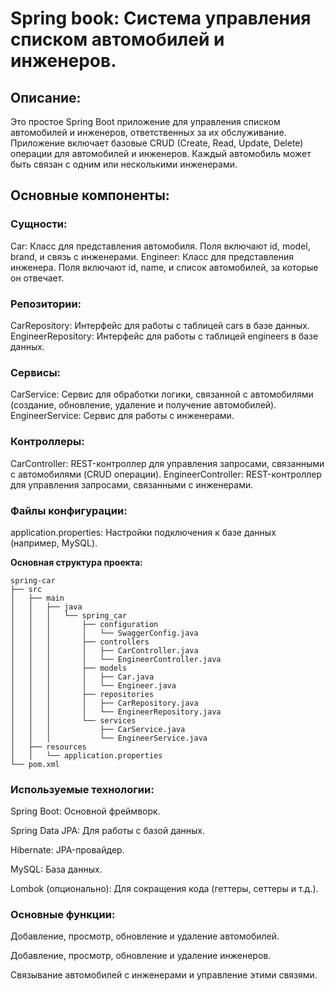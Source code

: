 # Spring book: Система управления списком автомобилей и инженеров.

## Описание: 
Это простое Spring Boot приложение для управления списком автомобилей и инженеров, ответственных за их 
обслуживание. Приложение включает базовые CRUD (Create, Read, Update, Delete) операции для автомобилей и инженеров. 
Каждый автомобиль может быть связан с одним или несколькими инженерами.

## Основные компоненты:

### Сущности:

Car: Класс для представления автомобиля. Поля включают id, model, brand, и связь с инженерами.
Engineer: Класс для представления инженера. Поля включают id, name, и список автомобилей, за которые он отвечает.

### Репозитории:

CarRepository: Интерфейс для работы с таблицей cars в базе данных.
EngineerRepository: Интерфейс для работы с таблицей engineers в базе данных.

### Сервисы:

CarService: Сервис для обработки логики, связанной с автомобилями (создание, обновление, удаление и получение автомобилей).
EngineerService: Сервис для работы с инженерами.

### Контроллеры:

CarController: REST-контроллер для управления запросами, связанными с автомобилями (CRUD операции).
EngineerController: REST-контроллер для управления запросами, связанными с инженерами.

### Файлы конфигурации:

application.properties: Настройки подключения к базе данных (например, MySQL).

**Основная структура проекта:**

```
spring-car
├── src
│   ├── main
│   │   ├── java
│   │   │   └── spring_car
│   │   │       ├── configuration
│   │   │       │   └── SwaggerConfig.java
│   │   │       ├── controllers
│   │   │       │   ├── CarController.java
│   │   │       │   └── EngineerController.java
│   │   │       ├── models
│   │   │       │   ├── Car.java
│   │   │       │   └── Engineer.java
│   │   │       ├── repositories
│   │   │       │   ├── CarRepository.java
│   │   │       │   └── EngineerRepository.java
│   │   │       └── services
│   │   │           ├── CarService.java
│   │   │           └── EngineerService.java
│   ├── resources
│   │   └── application.properties
└── pom.xml
```

### Используемые технологии:

Spring Boot: Основной фреймворк.

Spring Data JPA: Для работы с базой данных.

Hibernate: JPA-провайдер.

MySQL: База данных.

Lombok (опционально): Для сокращения кода (геттеры, сеттеры и т.д.).

### Основные функции:
Добавление, просмотр, обновление и удаление автомобилей.

Добавление, просмотр, обновление и удаление инженеров.

Связывание автомобилей с инженерами и управление этими связями.
